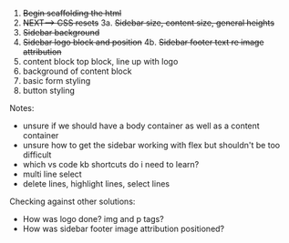 1. ~~Begin scaffolding the html~~
2. ~~NEXT--> CSS resets~~
3a. ~~Sidebar size, content size, general heights~~
3. ~~Sidebar background~~
4. ~~Sidebar logo block and position~~
4b. ~~Sidebar footer text re image attribution~~
5. content block top block, line up with logo
6. background of content block
7. basic form styling
8. button styling





Notes:
* unsure if we should have a body container as well as a content container
* unsure how to get the sidebar working with flex but shouldn't be too difficult
* which vs code kb shortcuts do i need to learn?
*   multi line select
*   delete lines, highlight lines, select lines



Checking against other solutions:
* How was logo done? img and p tags?
* How was sidebar footer image attribution positioned? 
